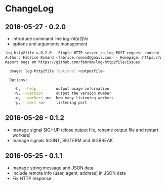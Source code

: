 # ChangeLog

## 2016-05-27 - 0.2.0

- introduce command line _log-http2file_
- options and arguments management
```sh
log-http2file v.0.2.0 - Simple HTTP server to log POST request content to file
Author: Fabrice Romand <fabrice.romand@gmail.com> - Homepage: https://github.com/fabrom/log-http2file
Report bugs on https://github.com/fabrom/log-http2file/issues

  Usage: log-http2file [options] <outputfile>

  Options:

    -h, --help         output usage information
    -V, --version      output the version number
    -w, --workers <n>  how many listening workers
    -p, --port <n>     listening port
```


## 2016-05-26 - 0.1.2

- manage signal SIGHUP (close output file, rename output file and restart workers)
- manage signals SIGINT, SIGTERM and SIGBREAK

## 2016-05-25 - 0.1.1

- manage string message and JSON data
- include remote info (user, agent, address) in JSON data
- Fix HTTP response
